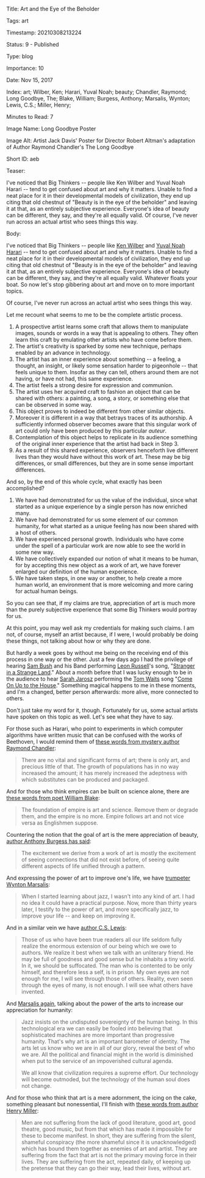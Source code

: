 Title:  Art and the Eye of the  Beholder

Tags:   art

Timestamp: 20210308213224

Status: 9 - Published

Type:   blog

Importance: 10

Date:   Nov 15, 2017

Index:  art; Wilber, Ken; Harari, Yuval Noah; beauty; Chandler, Raymond; Long Goodbye, The; Blake, William; Burgess, Anthony; Marsalis, Wynton; Lewis, C.S.; Miller, Henry; 

Minutes to Read: 7

Image Name: Long Goodbye Poster

Image Alt: Artist Jack Davis' Poster for Director Robert Altman's adaptation of Author Raymond Chandler's The Long Goodbye

Short ID: aeb

Teaser: 

I've noticed that Big Thinkers -- people like Ken Wilber and Yuval Noah Harari -- tend to get confused about art and why it matters. Unable to find a neat place for it in their developmental models of civilization, they end up citing that old chestnut of "Beauty is in the eye of the beholder" and leaving it at that, as an entirely subjective experience. Everyone's idea of beauty can be different, they say, and they're all equally valid. Of course, I've never run across an actual artist who sees things this way.


Body: 

I've noticed that Big Thinkers -- people like [Ken Wilber][kw] and [Yuval Noah Harari][ynh] -- tend to get confused about art and why it matters. Unable to find a neat place for it in their developmental models of civilization, they end up citing that old chestnut of "Beauty is in the eye of the beholder" and leaving it at that, as an entirely subjective experience. Everyone's idea of beauty can be different, they say, and they're all equally valid. Whatever floats your boat. So now let's stop gibbering about art and move on to more important topics. 

Of course, I've never run across an actual artist who sees things this way.  

Let me recount what seems to me to be the complete artistic process. 

1. A prospective artist learns some craft that allows them to manipulate images, sounds or words in a way that is appealing to others. They often learn this craft by emulating other artists who have come before them.
2. The artist's creativity is sparked by some new technique, perhaps enabled by an advance in technology. 
3. The artist has an inner experience about something -- a feeling, a thought, an insight, or likely some sensation harder to pigeonhole -- that feels unique to them. Insofar as they can tell, others around them are not having, or have not had, this same experience. 
4. The artist feels a strong desire for expression and communion. 
5. The artist uses her acquired craft to fashion an object that can be shared with others: a painting, a song, a story, or something else that can be observed in some way. 
6. This object proves to indeed be different from other similar objects. 
7. Moreover it is different in a way that betrays traces of its authorship. A sufficiently informed observer becomes aware that this singular work of art could only have been produced by this particular *auteur*.
8. Contemplation of this object helps to replicate in its audience something of the original inner experience that the artist had back in Step 3. 
9. As a result of this shared experience, observers henceforth live different lives than they would have without this work of art. These may be big differences, or small differences, but they are in some sense important differences.  

And so, by the end of this whole cycle, what exactly has been accomplished?

1. We have had demonstrated for us the value of the individual, since what started as a unique experience by a single person has now enriched many. 
2. We have had demonstrated for us some element of our common humanity, for what started as a unique feeling has now been shared with a host of others. 
3. We have experienced personal growth. Individuals who have come under the spell of a particular work are now able to see the world in some new way. 
4. We have collectively expanded our notion of what it means to be human, for by accepting this new object as a work of art, we have forever enlarged our definition of the human experience. 
5. We have taken steps, in one way or another, to help create a more human world, an environment that is more welcoming and more caring for actual human beings. 

So you can see that, if my claims are true, appreciation of art is much more than the purely subjective experience that some Big Thinkers would portray for us. 

At this point, you may well ask my credentials for making such claims. I am not, of course, myself an artist because, if I were, I would probably be doing these things, not talking about how or why they are done. 

But hardly a week goes by without me being on the receiving end of this process in one way or the other. Just a few days ago I had the privilege of hearing [Sam Bush][sb] and his Band performing [Leon Russell][lr]'s song, "[Stranger in a Strange Land][siasl]." About a month before that I was lucky enough to be in the audience to hear [Sarah Jarosz][sj] performing the [Tom Waits][tw] song "[Come On Up to the House][coutth]." Something magical happens to me in these moments, and I'm a changed, better person afterwards: more alive, more connected to others.

Don't just take my word for it, though. Fortunately for us, some actual artists have spoken on this topic as well. Let's see what they have to say. 

For those such as Harari, who point to experiments in which computer algorithms have written music that can be confused with the works of Beethoven, I would remind them of [these words from mystery author Raymond Chandler][chandler]:  

> There are no vital and significant forms of art; there is only art, and precious little of that. The growth of populations has in no way increased the amount; it has merely increased the adeptness with which substitutes can be produced and packaged.

And for those who think empires can be built on science alone, there are [these words from poet William Blake][blake]:

> The foundation of empire is art and science. Remove them or degrade them, and the empire is no more. Empire follows art and not vice versa as Englishmen suppose.

Countering the notion that the goal of art is the mere appreciation of beauty, [author Anthony Burgess has said][burgess]:

> The excitement we derive from a work of art is mostly the excitement of seeing connections that did not exist before, of seeing quite different aspects of life unified through a pattern.

And expressing the power of art to improve one's life, we have [trumpeter Wynton Marsalis][marsalis1]:

> When I started learning about jazz, I wasn't into any kind of art. I had no idea it could have a practical purpose. Now, more than thirty years later, I testify to the power of art, and more specifically jazz, to improve your life -- and keep on improving it.

And in a similar vein we have [author C.S. Lewis][lewis]:

> Those of us who have been true readers all our life seldom fully realize the enormous extension of our being which we owe to authors. We realize it best when we talk with an unliterary friend. He may be full of goodness and good sense but he inhabits a tiny world. In it, we should be suffocated. The man who is contented to be only himself, and therefore less a self, is in prison. My own eyes are not enough for me, I will see through those of others. Reality, even seen through the eyes of many, is not enough. I will see what others have invented. 

And [Marsalis again][marsalis2], talking about the power of the arts to increase our appreciation for humanity:

> Jazz insists on the undisputed sovereignty of the human being. In this technological era we can easily be fooled into believing that sophisticated machines are more important than progressive humanity. That's why art is an important barometer of identity. The arts let us know who we are in all of our glory, reveal the best of who we are. All the political and financial might in the world is diminished when put to the service of an impoverished cultural agenda.  
>
> We all know that civilization requires a supreme effort. Our technology will become outmoded, but the technology of the human soul does not change.

And for those who think that art is a mere adornment, the icing on the cake, something pleasant but nonessential, I'll finish with [these words from author Henry Miller][miller]:

> Men are not suffering from the lack of good literature, good art, good theatre, good music, but from that which has made it impossible for these to become manifest. In short, they are suffering from the silent, shameful conspiracy (the more shameful since it is unacknowledged) which has bound them together as enemies of art and artist. They are suffering from the fact that art is not the primary moving force in their lives. They are suffering from the act, repeated daily, of keeping up the pretense that they can go their way, lead their lives, without art.



[kw]: 	https://en.wikipedia.org/wiki/Ken_Wilber
[ynh]: 	http://www.ynharari.com
[sb]: 	http://www.sambush.com
[lr]:	https://en.wikipedia.org/wiki/Leon_Russell
[siasl]: https://geo.itunes.apple.com/us/album/stranger-in-a-strange-land-remastered-95/723595944?i=723596189&mt=1&app=music
[sj]:	https://www.sarahjarosz.com
[tw]:	http://www.tomwaits.com
[coutth]:  https://geo.itunes.apple.com/us/album/come-on-up-to-the-house/712246367?i=712246576&mt=1&app=music
[rc]: 	https://en.wikipedia.org/wiki/Raymond_Chandler
[wm]:	http://wyntonmarsalis.org

[blake]:	https://www.Practopian.org/quotes/art-science-and-empire.html

[burgess]:  https://www.Practopian.org/quotes/excitement-from-art.html

[chandler]: https://www.Practopian.org/quotes/vital-and-significant-forms-of-art.html

[lewis]:	https://www.Practopian.org/quotes/the-enormous-extension-of-our-being.html

[marsalis1]: https://www.Practopian.org/quotes/the-power-of-art.html

[marsalis2]: https://www.Practopian.org/quotes/the-undisputed-sovereignty-of-the-human-being.html

[miller]:	https://www.Practopian.org/quotes/enemies-of-art-and-artist.html
